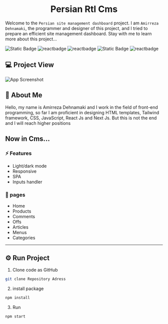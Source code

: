 <h1 align=center >
  Persian Rtl Cms
</h1>

Welcome to the `Persian site management dashboard` project. I am `Amirreza Dehnamaki`, the programmer and designer of this project, and I tried to prepare an efficient site management dashboard. Stay with me to learn more about this project...

![Static Badge](https://img.shields.io/badge/HTML5-E34F26?style=for-the-badge&logo=html5&logoColor=white)
![reactbadge](https://img.shields.io/badge/CSS3-1572B6?style=for-the-badge&logo=css3&logoColor=white)
![reactbadge](https://img.shields.io/badge/Tailwind_CSS-38B2AC?style=for-the-badge&logo=tailwind-css&logoColor=white)
![Static Badge](https://img.shields.io/badge/JavaScript-323330?style=for-the-badge&logo=javascript&logoColor=F7DF1E)
![reactbadge](https://img.shields.io/badge/React-20232A?style=for-the-badge&logo=react&logoColor=61DAFB)

## 💻 Project View

![App Screenshot](https://linklick.ir/a/l/0bad39cf8be01afd807cc6512ae89bd2/%D9%BE%D9%86%D9%84-%D8%A7%D8%AF%D9%85%DB%8C%D9%86-Google-Chrome-1402-07-01-12-38-30-_online-video-cutter.com_.gif)

## 🚀 About Me

Hello, my name is Amirreza Dehnamaki and I work in the field of front-end programming, so far I am proficient in designing HTML templates, Tailwind framework, CSS, JavaScript, React Js and Next Js. But this is not the end and I will reach higher positions

## Now in Cms...

### ⚡ Features

- Light/dark mode
- Responsive
- SPA
- Inputs handler



### 📝 pages

- Home
- Products
- Comments
- Offs
- Articles
- Menus
- Categories

---

## ⚙️ Run Project

1. Clone code as GitHub

```bash
git clone Repository Adress
```

2. install package

```cmd
npm install
```
3. Run 

```cmd
npm start
```
